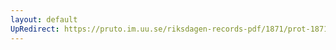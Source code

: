 ```yaml
---
layout: default
UpRedirect: https://pruto.im.uu.se/riksdagen-records-pdf/1871/prot-1871--ak--503/prot-1871--ak--503_022.pdf
---
```


